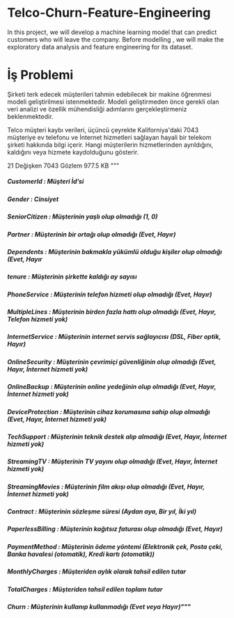 # Telco-Churn-Feature-Engineering
In this project, we will develop a machine learning model that can predict customers who will leave the company. Before modelling , we will make the exploratory data analysis and feature engineering for its dataset.


# İş Problemi

 Şirketi terk edecek müşterileri tahmin edebilecek bir makine öğrenmesi modeli 
 geliştirilmesi istenmektedir. Modeli geliştirmeden önce gerekli olan veri analizi
 ve özellik mühendisliği adımlarını gerçekleştirmeniz beklenmektedir.

 Telco müşteri kaybı verileri, üçüncü çeyrekte Kaliforniya'daki 7043 müşteriye ev telefonu ve İnternet hizmetleri sağlayan hayali
 bir telekom şirketi hakkında bilgi içerir. Hangi müşterilerin hizmetlerinden ayrıldığını, kaldığını veya hizmete kaydolduğunu
 gösterir.

 21 Değişken 7043 Gözlem 977.5 KB
"""
##### CustomerId  :  Müşteri İd’si
##### Gender  :  Cinsiyet
##### SeniorCitizen  :  Müşterinin yaşlı olup olmadığı (1, 0)
##### Partner  :  Müşterinin bir ortağı olup olmadığı (Evet, Hayır)
##### Dependents  :  Müşterinin bakmakla yükümlü olduğu kişiler olup olmadığı (Evet, Hayır
##### tenure  :  Müşterinin şirkette kaldığı ay sayısı
##### PhoneService  :  Müşterinin telefon hizmeti olup olmadığı (Evet, Hayır)
##### MultipleLines  :  Müşterinin birden fazla hattı olup olmadığı (Evet, Hayır, Telefon hizmeti yok)
##### InternetService  :  Müşterinin internet servis sağlayıcısı (DSL, Fiber optik, Hayır)
##### OnlineSecurity  :  Müşterinin çevrimiçi güvenliğinin olup olmadığı (Evet, Hayır, İnternet hizmeti yok)
##### OnlineBackup  :  Müşterinin online yedeğinin olup olmadığı (Evet, Hayır, İnternet hizmeti yok)
##### DeviceProtection  :  Müşterinin cihaz korumasına sahip olup olmadığı (Evet, Hayır, İnternet hizmeti yok)
##### TechSupport  :  Müşterinin teknik destek alıp almadığı (Evet, Hayır, İnternet hizmeti yok)
##### StreamingTV  :  Müşterinin TV yayını olup olmadığı (Evet, Hayır, İnternet hizmeti yok)
##### StreamingMovies  :  Müşterinin film akışı olup olmadığı (Evet, Hayır, İnternet hizmeti yok)
##### Contract  :  Müşterinin sözleşme süresi (Aydan aya, Bir yıl, İki yıl)
##### PaperlessBilling  :  Müşterinin kağıtsız faturası olup olmadığı (Evet, Hayır)
##### PaymentMethod  :  Müşterinin ödeme yöntemi (Elektronik çek, Posta çeki, Banka havalesi (otomatik), Kredi kartı (otomatik))
##### MonthlyCharges  :  Müşteriden aylık olarak tahsil edilen tutar
##### TotalCharges  :  Müşteriden tahsil edilen toplam tutar
##### Churn  :  Müşterinin kullanıp kullanmadığı (Evet veya Hayır)"""
